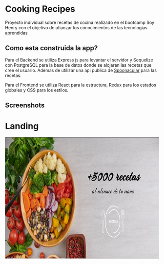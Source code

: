 
# Cooking Recipes

Proyecto individual sobre recetas de cocina realizado en el bootcamp Soy Henry con el objetivo de afianzar los conocimientos de las tecnologias aprendidas


## Como esta construida la app?

Para el Backend se utiliza Express js para levantar el servidor y Sequelize con PostgreSQL para la base de datos donde se alojaran las recetas que cree el usuario. Ademas de utilizar una api publica de [Spoonacular](https://spoonacular.com/food-api/docs) para las recetas.

Para el Frontend se utiliza  React para la estructura, Redux para los estados globales y CSS para los estilos.


## Screenshots

# Landing

<img src='media/landing.jpeg' height=400/>

